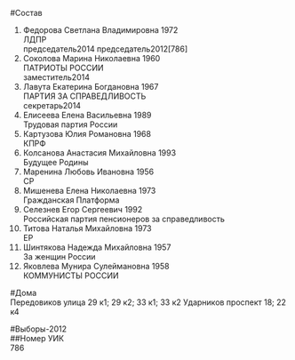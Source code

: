 #Состав  
1. Федорова Светлана Владимировна 1972  
    ЛДПР  
    председатель2014 председатель2012[786]  
2. Соколова Марина Николаевна 1960  
    ПАТРИОТЫ РОССИИ  
    заместитель2014  
3. Лавута Екатерина Богдановна 1967  
    ПАРТИЯ ЗА СПРАВЕДЛИВОСТЬ  
    секретарь2014  
4. Елисеева Елена Васильевна 1989  
    Трудовая партия России  
5. Картузова Юлия Романовна 1968  
    КПРФ  
6. Колсанова Анастасия Михайловна 1993  
    Будущее Родины  
7. Маренина Любовь Ивановна 1956  
    СР  
8. Мишенева Елена Николаевна 1973  
    Гражданская Платформа  
9. Селезнев Егор Сергеевич 1992  
    Российская партия пенсионеров за справедливость  
10. Титова Наталья Михайловна 1973  
    ЕР  
11. Шинтякова Надежда Михайловна 1957  
    За женщин России  
12. Яковлева Мунира Сулеймановна 1958  
    КОММУНИСТЫ РОССИИ  

#Дома  
Передовиков улица 29 к1; 29 к2; 33 к1; 33 к2 Ударников проспект 18; 22 к4  
  
#Выборы-2012  
##Номер УИК  
786  

